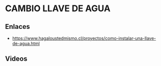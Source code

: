CAMBIO LLAVE DE AGUA
======================

Enlaces
--------

- https://www.hagaloustedmismo.cl/proyectos/como-instalar-una-llave-de-agua.html 

Videos
-------
